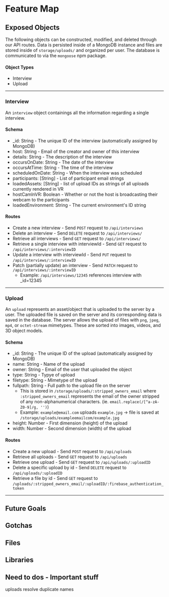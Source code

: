 # Feature Map

## Exposed Objects
The following objects can be constructed, modified, and deleted through our API routes.
Data is persisted inside of a MongoDB instance and files are stored inside of `storage/uploads/` and organized per user.
The database is communicated to via the `mongoose` npm package.

#### Object Types
- Interview
- Upload

---

### Interview
An `interview` object containings all the information regarding a single interview.

#### Schema
- _id: String - The unique ID of the interview (automatically assigned by MongoDB)
- host: String - Email of the creator and owner of this interview
- details: String - The description of the interview
- occursOnDate: String - The date of the interview
- occursAtTime: String - The time of the interview
- scheduledOnDate: String - When the interview was scheduled
- participants: [String] - List of participant email strings
- loadedAssets: [String] - list of upload IDs as strings of all uploads currently rendered in VR
- hostCamInVR: Boolean - Whether or not the host is broadcasting their webcam to the participants
- loadedEnvironment: String - The current environment's ID string

#### Routes
- Create a new interview - Send `POST` request to `/api/interviews`
- Delete an interview - Send `DELETE` request to `/api/interviews/`
- Retrieve all interviews - Send `GET` request to `/api/interviews/`
- Retrieve a single interview with interviewId - Send `GET` request to `/api/interviews/:interviewID`
- Update a interview with interviewId - Send `PUT` request to `/api/interviews/:interviewID`
- Patch (partially update) an interview - Send `PATCH` request to `/api/interviews/:interviewID`
    - Example: `/api/interviews/12345` references interview with _id=12345

---

### Upload
An `upload` represents an asset/object that is uploaded to the server by a user. The uploaded file is saved on the server and its corresponding data is saved in the database. The server allows the upload of files with `png`, `jpeg`, `mp4`, or `octet-stream` mimetypes. These are sorted into images, videos, and 3D object models.

#### Schema
- _id: String - The unique ID of the upload (automatically assigned by MongoDB)
- name: String - Name of the upload
- owner: String - Email of the user that uploaded the object
- type: String - Typye of upload
- filetype: String - Mimetype of the upload
- fullpath: String - Full path to the upload file on the server
  - This is stored in `/storage/uploads/:stripped_owners_email` where `:stripped_owners_email` represents the email of the owner stripped of any non-alphanumerical characters. (ie. `email.replace(/[^a-zA-Z0-9]/g, '')`)
  - Example: `example@email.com` uploads `example.jpg` -> file is saved at `/storage/uploads/exampleemailcom/example.jpg`
- height: Number - First dimension (height) of the upload
- width: Number - Second dimension (width) of the upload

#### Routes
- Create a new upload - Send `POST` request to `/api/uploads`
- Retrieve all uploads - Send `GET` request to `/api/uploads`
- Retrieve one upload - Send `GET` request to `/api/uploads/:uploadID`
- Delete a specific upload by id - Send `DELETE` request to `/api/uploads/:uploadID`
- Retrieve a file by id - Send `GET` request to `/uploads/:stripped_owners_email/:uploadID/:firebase_authentication_token`

---

## Future Goals
## Gotchas
## Files
## Libraries
## Need to dos - Important stuff
uploads resolve duplicate names
